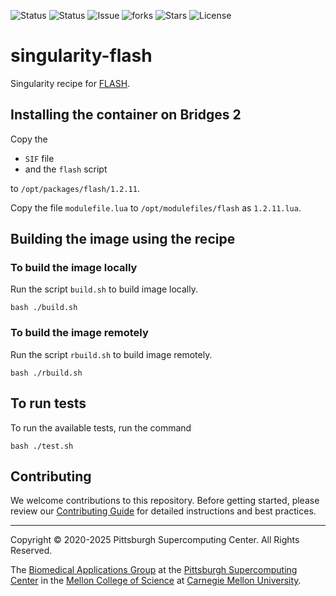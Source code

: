 ![Status](https://github.com/pscedu/singularity-flash/actions/workflows/main.yml/badge.svg)
![Status](https://github.com/pscedu/singularity-flash/actions/workflows/pretty.yml/badge.svg)
![Issue](https://img.shields.io/github/issues/pscedu/singularity-flash)
![forks](https://img.shields.io/github/forks/pscedu/singularity-flash)
![Stars](https://img.shields.io/github/stars/pscedu/singularity-flash)
![License](https://img.shields.io/github/license/pscedu/singularity-flash)

# singularity-flash
Singularity recipe for [FLASH](http://ccb.jhu.edu/software/FLASH/).

## Installing the container on Bridges 2
Copy the

* `SIF` file
* and the `flash` script

to `/opt/packages/flash/1.2.11`.

Copy the file `modulefile.lua` to `/opt/modulefiles/flash` as `1.2.11.lua`.

## Building the image using the recipe
### To build the image locally
Run the script `build.sh` to build image locally.

```
bash ./build.sh
```

### To build the image remotely
Run the script `rbuild.sh` to build image remotely.

```
bash ./rbuild.sh
```

## To run tests
To run the available tests, run the command

```
bash ./test.sh
```
## Contributing
We welcome contributions to this repository. Before getting started, please review our [Contributing Guide](https://raw.githubusercontent.com/pscedu/singularity-report/refs/heads/main/CONTRIBUTING.md) for detailed instructions and best practices.

---
Copyright © 2020-2025 Pittsburgh Supercomputing Center. All Rights Reserved.

The [Biomedical Applications Group](https://www.psc.edu/biomedical-applications/) at the [Pittsburgh Supercomputing Center](http://www.psc.edu) in the [Mellon College of Science](https://www.cmu.edu/mcs/) at [Carnegie Mellon University](http://www.cmu.edu).
